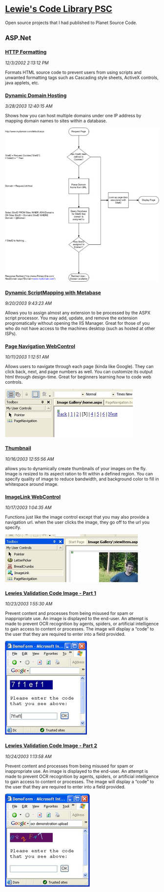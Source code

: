 # [Lewie's Code Library PSC](../README.md)

Open source projects that I had published to Planet Source Code.

## ASP.Net

### [HTTP Formatting](./HTTPFormatting)

*12/3/2002 2:13:12 PM*

Formats HTML source code to prevent users from using scripts and unwanted formatting tags such as Cascading style sheets, ActiveX controls, java applets, etc.


### [Dynamic Domain Hosting](./DynamicDomainHosting)

*3/28/2003 12:40:15 AM*

Shows how you can host multiple domains under one IP address by mapping domain names to sites within a database.

![Screenshot of Dynamic Domain Hosting](DynamicDomainHosting/screenshot.gif)



### [Dynamic ScriptMapping with Metabase](./DynamicScriptMappingWithMetabase)

*9/20/2003 9:43:23 AM*

Allows you to assign almost any extension to be processed by the ASPX script processor. You may add, update, and remove the extension progromatically without opening the IIS Manager. Great for those of you who do not have access to the machines desktop (such as hosted at other ISPs).


### [Page Navigation WebControl](./PageNavigationWebControl)

*10/11/2003 1:12:51 AM*

Allows users to navigate through each page (kinda like Google). They can click back, next, and page numbers as well. You can customize its output html through design-time. Great for beginners learning how to code web controls.

![Screenshot of Page Navigation WebControl](PageNavigationWebControl/screenshot.jpg)



### [Thumbnail](./Thumbnail)

*10/16/2003 12:55:56 AM*

allows you to dynamically create thumbnails of your images on the fly. Image is resized to its aspect ration to fit within a defined region. You can specify quality of image to reduce bandwidth, and background color to fill in whitespace around image.


### [ImageLink WebControl](./ImageLinkWebControl)

*10/17/2003 1:04:35 AM*

Functions just like the image control except that you may also provide a navigation url. when the user clicks the image, they go off to the url you specify.

![Screenshot of ImageLink WebControl](ImageLinkWebControl/screenshot.jpg)



### [Lewies Validation Code Image - Part 1](./ValidationCodeImage1)

*10/23/2003 1:55:30 AM*

Prevent content and processes from being misused for spam or inappropriate use. An image is displayed to the end-user. An attempt is made to prevent OCR recognition by agents, spiders, or artificial intelligence to gain access to content or processes. The image will display a “code” to the user that they are required to enter into a field provided.

![Screenshot of Lewies Validation Code Image - Part 1](ValidationCodeImage1/screenshot.jpg)



### [Lewies Validation Code Image - Part 2](./ValidationCodeImage2)

*10/24/2003 1:13:58 AM*

Prevent content and processes from being misused for spam or inappropriate use. An image is displayed to the end-user. An attempt is made to prevent OCR recognition by agents, spiders, or artificial intelligence to gain access to content or processes. The image will display a “code” to the user that they are required to enter into a field provided.

![Screenshot of Lewies Validation Code Image - Part 2](ValidationCodeImage2/screenshot.jpg)



